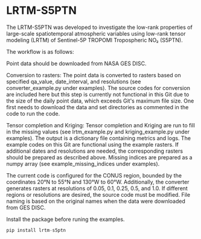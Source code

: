 # LRTM-S5PTN

The LRTM-S5PTN was developed to investigate the low-rank properties of large-scale spatiotemporal atmospheric variables using low-rank tensor modeling (LRTM) of Sentinel-5P TROPOMI Tropospheric NO₂ (S5PTN).

The workflow is as follows:

Point data should be downloaded from NASA GES DISC.

Conversion to rasters: The point data is converted to rasters based on specified qa_value, date_interval, and resolutions (see converter_example.py under examples). The source codes for conversion are included here but this step is currently not functional in this Git due to the size of the daily point data, which exceeds Git's maximum file size. One first needs to download the data and set directories as commented in the code to run the code. 


Tensor completion and Kriging: Tensor completion and Kriging are run to fill in the missing values (see lrtm_example.py and kriging_example.py under examples). The output is a dictionary file containing metrics and logs. The example codes on this Git are functional using the example rasters. If additional dates and resolutions are needed, the corresponding rasters should be prepared as described above. Missing indices are prepared as a numpy array (see example_missing_indices under examples).


The current code is configured for the CONUS region, bounded by the coordinates 20°N to 55°N and 130°W to 60°W. Additionally, the converter generates rasters at resolutions of 0.05, 0.1, 0.25, 0.5, and 1.0. If different regions or resolutions are desired, the source code must be modified. File naming is based on the original names when the data were downloaded from GES DISC.


Install the package before runing the examples.

```python
pip install lrtm-s5ptn
```

